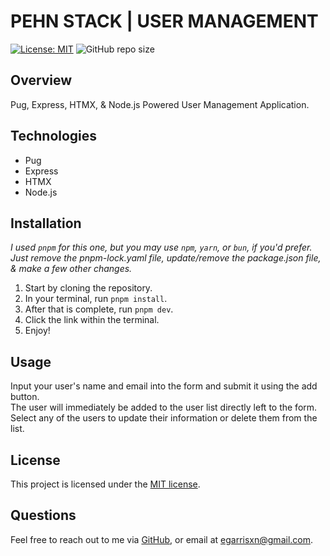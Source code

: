 # PEHN STACK | USER MANAGEMENT

[![License: MIT](https://img.shields.io/badge/License-MIT-yellow.svg)](https://opensource.org/licenses/MIT)
![GitHub repo size](https://img.shields.io/github/repo-size/egarrisxn/pehn-user-management)

## Overview

Pug, Express, HTMX, & Node.js Powered User Management Application.

## Technologies

- Pug
- Express
- HTMX
- Node.js

## Installation

_I used `pnpm` for this one, but you may use `npm`, `yarn`, or `bun`, if you'd prefer._
_Just remove the pnpm-lock.yaml file, update/remove the package.json file, & make a few other changes._

1. Start by cloning the repository.
2. In your terminal, run `pnpm install`.
3. After that is complete, run `pnpm dev`.
4. Click the link within the terminal.
5. Enjoy!

## Usage

Input your user's name and email into the form and submit it using the add button.<br/>
The user will immediately be added to the user list directly left to the form.<br/>
Select any of the users to update their information or delete them from the list.

## License

This project is licensed under the [MIT license](https://opensource.org/licenses/MIT).

## Questions

Feel free to reach out to me via [GitHub](https://github.com/EGARRISXN), or email at egarrisxn@gmail.com.